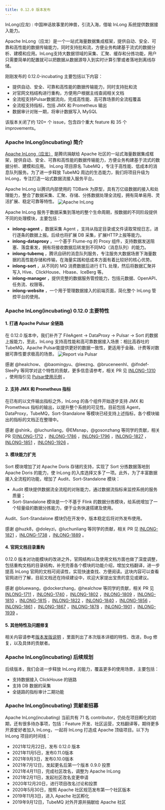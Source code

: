 ```yaml
---
title: 0.12.0 版本发布
---
```


InLong(应龙) : 中国神话故事里的神兽，引流入海，借喻 InLong 系统提供数据接入能力。

Apache InLong（应龙）是一个一站式海量数据集成框架，提供自动、安全、可靠和高性能的数据传输能力，同时支持批和流，方便业务构建基于流式的数据分析、建模和应用。InLong支持大数据领域的采集、汇聚、缓存和分拣功能，用户只需要简单的配置就可以把数据从数据源导入到实时计算引擎或者落地到离线存储。

刚刚发布的 0.12.0-incubating 主要包括以下内容：
- 提供自动、安全、可靠和高性能的数据传输能力，同时支持批和流
- 对官网文档结构进行重构，方便用户根据主线查阅相关文档
- 全流程支持Pulsar数据流向，完成高性能、高可靠场景的全流程覆盖
- 全流程支持指标，包括 JMX 和 Prometheus 输出
- 数据审计对账一期，将审计数据写入 MySQL

该版本关闭了约 120+ 个 issue，包含四个重大 feature 和 35 个 improvements。

### Apache InLong(incubating) 简介
[Apache InLong（应龙）](https://inlong.apache.org/zh-cn/) 是腾讯捐献给 Apache 社区的一站式海量数据集成框架，提供自动、安全、可靠和高性能的数据传输能力，方便业务构建基于流式的数据分析、建模和应用。 InLong 项目原名 TubeMQ ，专注于高性能、低成本的消息队列服务。为了进一步释放 TubeMQ 周边的生态能力，我们将项目升级为 InLong，专注打造一站式数据流接入服务平台。

Apache InLong 以腾讯内部使用的 TDBank 为原型，具有万亿级数据的接入和处理能力，整合了数据采集、汇聚、存储、分拣数据处理全流程，拥有简单易用、灵活扩展、稳定可靠等特性。
<img src="../img/inlong-structure-zh.png" align="center" alt="Apache InLong"/>

 Apache InLong 服务于数据采集到落地的整个生命周期，按数据的不同阶段提供不同的处理模块，主要包括：
 - **inlong-agent** ，数据采集 Agent ，支持从指定目录或文件读取常规日志，进行逐条的数据上报。后续也将扩展 DB 采集，扩展HTTP上报等能力。
 - **inlong-dataproxy** ，一个基于 Flume-ng 的 Proxy 组件，支持数据发送阻塞、落盘重发，拥有将接收数据后转发到不同MQ（消息队列）的能力。
 - **inlong-tubemq** ，腾讯自研的消息队列服务，专注服务大数据场景下海量数据的高性能存储和传输，在海量实践和低成本方面有着比较好的核心优势。
 - **inlong-sort** ，从不同的 MQ 消费数据后进行 ETL 处理，然后将数据汇聚并写入 Hive、ClickHouse、Hbase、IceBerg 等。
 - **inlong-manager** ，提供完整的数据服务管控能力，包括元数据、OpenAPI、任务流、权限等。
 - **inlong-website** ，一个用于管理数据接入的前端页面，简化整个 InLong 管控平台的使用。

### Apache InLong(incubating) 0.12.0 主要特性
#### 1. 打通 Apache Pulsar 全链路
在 0.12.0 版本中，我们补齐了 FileAgent → DataProxy → Pulsar → Sort 的数据上报能力，至此，InLong 支持高性能和高可靠数据接入场景：相比高吞吐的 TubeMQ，Apache Pulsar能提供更好的数据一致性，更适用于金融、计费等对数据可靠性要求极高的场景。
<img src="/img/pulsar-arch-zh.png" align="center" alt="Report via Pulsar"/>

感谢 @healchow、 @baomingyu、@leezng、@bruceneenhl、@ifndef-SleePy 等同学对这个特性的贡献，更多信息请参考，相关 PR 见 [INLONG-1310](https://github.com/apache/incubator-inlong/issues/1310) ，使用指引见 [Pulsar使用示例](https://inlong.apache.org/zh-CN/docs/next/quick_start/pulsar_example/) 。

#### 2. 支持 JMX 和 Prometheus 指标
在已有的以文件输出指标之外，InLong 的各个组件开始逐步支持 JMX 和 Prometheus 指标的输出，以提升整个系统的可见性。目前包括 Agent，DataProxy，TubeMQ，Sort-Standalone 等模块已经支持上述指标，各个模块输出的指标的文档正在整理中。

感谢 @shink，@luchunliang，@EMsnap，@gosonzhang 等同学的贡献，相关 PR 见[INLONG-1712](https://github.com/apache/incubator-inlong/issues/1712) ，[INLONG-1786](https://github.com/apache/incubator-inlong/issues/1786) ，[INLONG-1796](https://github.com/apache/incubator-inlong/issues/1796) ，[INLONG-1827](https://github.com/apache/incubator-inlong/issues/1827) ，[INLONG-1851](https://github.com/apache/incubator-inlong/issues/1851) ，[INLONG-1926](https://github.com/apache/incubator-inlong/issues/1926) 。

#### 3. 模块能力扩充
Sort 模块增加了对 Apache Doris 存储的支持，实现了 Sort 分拣数据落地到 Apache Doris 的能力，使 InLong 的入库选择又多了一项。此外，为了丰富数据接入全流程的功能，增加了 Audit、Sort-Standalone 模块：
- Audit 模块提供数据流全流程的对账能力，通过数据流指标来监控系统的服务质量；
- Sort-Standalone 模块是一个不基于 Flink 的数据分拣模块，给系统增加了一个轻量级的数据分拣能力，便于业务快速搭建及使用。

Audit、Sort-Standalone 模块仍在开发中，版本稳定后将对外发布使用。

感谢 @huzk8，@doleyzi，@luchunliang 等同学的贡献，相关 PR 见 [INLONG-1821](https://github.com/apache/incubator-inlong/issues/1821) ，[INLONG-1738](https://github.com/apache/incubator-inlong/issues/1738) ，[INLONG-1889](https://github.com/apache/incubator-inlong/issues/1889) 。

#### 4. 官网文档目录重构
0.12.0 版本对功能模块的改进之外，官网结构以及使用文档方面也做了深度调整，包括重构文档的目录结构，补充完善各个模块的功能介绍，增加文档翻译，进一步提高 InLong 官网的文档可阅读性，实现快速查找、方便阅读。这块内容可以查看官网进行了解，目前文档还在持续建设中，欢迎大家提出宝贵的意见或建议。

感谢 @bluewang，@dockerzhang，@healchow 等同学的贡献，相关 PR 见 [INLONG-1711](https://github.com/apache/incubator-inlong/issues/1711) ，[INLONG-1740](https://github.com/apache/incubator-inlong/issues/1740) ，[INLONG-1802](https://github.com/apache/incubator-inlong/issues/1802) ，[INLONG-1809](https://github.com/apache/incubator-inlong/issues/1809) ，[INLONG-1810](https://github.com/apache/incubator-inlong/issues/1810) ，[INLONG-1815](https://github.com/apache/incubator-inlong/issues/1815) ，[INLONG-1822](https://github.com/apache/incubator-inlong/issues/1822) ，[INLONG-1840](https://github.com/apache/incubator-inlong/issues/1840) ，[INLONG-1856](https://github.com/apache/incubator-inlong/issues/1856) ，[INLONG-1861](https://github.com/apache/incubator-inlong/issues/1861) ，[INLONG-1867](https://github.com/apache/incubator-inlong/issues/1867) ，[INLONG-1878](https://github.com/apache/incubator-inlong/issues/1878) ，[INLONG-1901](https://github.com/apache/incubator-inlong/issues/1901) ，[INLONG-1939](https://github.com/apache/incubator-inlong/issues/1939) 。

#### 5. 其他特性及问题修复
相关内容请参考[版本发版说明](https://github.com/apache/incubator-inlong/blob/0.12.0-incubating-RC0/CHANGES.md) ，里面列出了本次版本详细的特性、改进，Bug 修复，以及具体的贡献者。

### Apache InLong(incubating) 后续规划
后续版本，我们会进一步释放 InLong 的能力，覆盖更多的使用场景，主要包括：
- 支持数据接入 ClickHouse 的链路
- 支持 DB 数据的采集
- 全链路的指标审计二期功能


### Apache InLong(incubating) 贡献者招募
Apache InLong(incubating) 当前共有 71 名 contributor，仍处在项目孵化的初期，还有很多待办事项，包括：Feature 开发、社区运营，文档翻译等，期待更多开源爱好者加入 InLong，一起将 InLong 打造成 Apache 顶级项目。以下为 InLong 项目的时间线：

- 2021年12月22日，发布 0.12.0 版本
- 2021年11月5日，发布0.11.0版本
- 2021年9月3日，发布0.10.0版本
- 2021年7月12日，发起更名后第一个版本 0.9.0 投票
- 2021年4月11日，完成社区改名，调整为 Apache InLong
- 2021年2月11日，发起社区改名变更申请
- 2020年12月20日，进行项目改名讨论和投票
- 2020年5月30日，按照 Apache 社区规范发布第一个社区版本
- 2019年11月3日，进入 Apache 社区孵化
- 2019年9月12日，TubeMQ 对外开源并捐献给 Apache 社区

